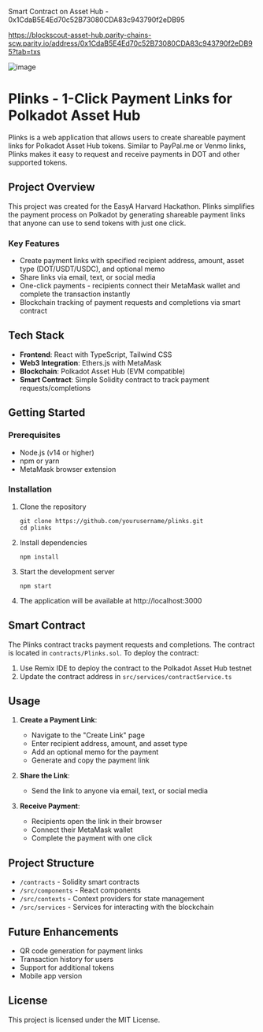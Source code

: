 Smart Contract on Asset Hub - 0x1CdaB5E4Ed70c52B73080CDA83c943790f2eDB95

https://blockscout-asset-hub.parity-chains-scw.parity.io/address/0x1CdaB5E4Ed70c52B73080CDA83c943790f2eDB95?tab=txs

![image](https://github.com/user-attachments/assets/20664e20-2bdd-4aef-9b00-a3616935c452)


# Plinks - 1-Click Payment Links for Polkadot Asset Hub

Plinks is a web application that allows users to create shareable payment links for Polkadot Asset Hub tokens. Similar to PayPal.me or Venmo links, Plinks makes it easy to request and receive payments in DOT and other supported tokens.

## Project Overview

This project was created for the EasyA Harvard Hackathon. Plinks simplifies the payment process on Polkadot by generating shareable payment links that anyone can use to send tokens with just one click.

### Key Features

- Create payment links with specified recipient address, amount, asset type (DOT/USDT/USDC), and optional memo
- Share links via email, text, or social media
- One-click payments - recipients connect their MetaMask wallet and complete the transaction instantly
- Blockchain tracking of payment requests and completions via smart contract

## Tech Stack

- **Frontend**: React with TypeScript, Tailwind CSS
- **Web3 Integration**: Ethers.js with MetaMask
- **Blockchain**: Polkadot Asset Hub (EVM compatible)
- **Smart Contract**: Simple Solidity contract to track payment requests/completions

## Getting Started

### Prerequisites

- Node.js (v14 or higher)
- npm or yarn
- MetaMask browser extension

### Installation

1. Clone the repository
   ```
   git clone https://github.com/yourusername/plinks.git
   cd plinks
   ```

2. Install dependencies
   ```
   npm install
   ```

3. Start the development server
   ```
   npm start
   ```

4. The application will be available at http://localhost:3000

## Smart Contract

The Plinks contract tracks payment requests and completions. The contract is located in `contracts/Plinks.sol`. To deploy the contract:

1. Use Remix IDE to deploy the contract to the Polkadot Asset Hub testnet
2. Update the contract address in `src/services/contractService.ts`

## Usage

1. **Create a Payment Link**:
   - Navigate to the "Create Link" page
   - Enter recipient address, amount, and asset type
   - Add an optional memo for the payment
   - Generate and copy the payment link

2. **Share the Link**:
   - Send the link to anyone via email, text, or social media

3. **Receive Payment**:
   - Recipients open the link in their browser
   - Connect their MetaMask wallet
   - Complete the payment with one click

## Project Structure

- `/contracts` - Solidity smart contracts
- `/src/components` - React components
- `/src/contexts` - Context providers for state management
- `/src/services` - Services for interacting with the blockchain

## Future Enhancements

- QR code generation for payment links
- Transaction history for users
- Support for additional tokens
- Mobile app version

## License

This project is licensed under the MIT License. 
